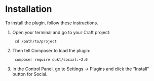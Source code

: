 # Installation

To install the plugin, follow these instructions.

1. Open your terminal and go to your Craft project:

        cd /path/to/project

2. Then tell Composer to load the plugin:

        composer require dukt/social:~2.0

3. In the Control Panel, go to Settings → Plugins and click the “Install” button for Social.